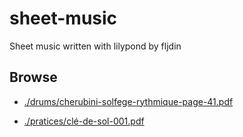# sheet-music

Sheet music written with lilypond by fljdin

## Browse

* [./drums/cherubini-solfege-rythmique-page-41.pdf](./drums/cherubini-solfege-rythmique-page-41.pdf)

* [./pratices/clé-de-sol-001.pdf](./pratices/clé-de-sol-001.pdf)
